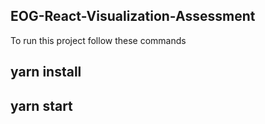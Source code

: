## EOG-React-Visualization-Assessment

To run this project follow these commands

## yarn install

## yarn start
